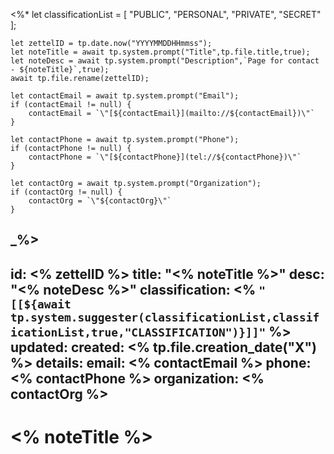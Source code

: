 <%*
    let classificationList = [
        "PUBLIC",
        "PERSONAL",
        "PRIVATE",
        "SECRET"
    ];
    
    let zettelID = tp.date.now("YYYYMMDDHHmmss");
	let noteTitle = await tp.system.prompt("Title",tp.file.title,true);
	let noteDesc = await tp.system.prompt("Description",`Page for contact - ${noteTitle}`,true);
	await tp.file.rename(zettelID);

	let contactEmail = await tp.system.prompt("Email");
	if (contactEmail != null) {
		contactEmail = `\"[${contactEmail}](mailto://${contactEmail})\"`
	}

	let contactPhone = await tp.system.prompt("Phone");
	if (contactPhone != null) {
		contactPhone = `\"[${contactPhone}](tel://${contactPhone})\"`
	}

	let contactOrg = await tp.system.prompt("Organization");
	if (contactOrg != null) {
		contactOrg = `\"${contactOrg}\"`
	}
_%>
---
id: <% zettelID %>
title: "<% noteTitle %>"
desc: "<% noteDesc %>"
classification: <% `"[[${await tp.system.suggester(classificationList,classificationList,true,"CLASSIFICATION")}]]"` %>
updated: 
created: <% tp.file.creation_date("X") %>
details:
  email: <% contactEmail %>
  phone: <% contactPhone %>
  organization: <% contactOrg %>
---

# <% noteTitle %>

